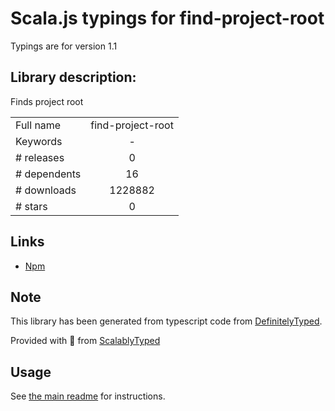 
# Scala.js typings for find-project-root

Typings are for version 1.1

## Library description:
Finds project root

|                    |                 |
| ------------------ | :-------------: |
| Full name          | find-project-root |
| Keywords           | - |
| # releases         | 0 |
| # dependents       | 16 |
| # downloads        | 1228882 |
| # stars            | 0 |

## Links
- [Npm](https://www.npmjs.com/package/find-project-root)
    


## Note
This library has been generated from typescript code from [DefinitelyTyped](https://definitelytyped.org).

Provided with :purple_heart: from [ScalablyTyped](https://github.com/oyvindberg/ScalablyTyped)

## Usage
See [the main readme](../../readme.md) for instructions.


